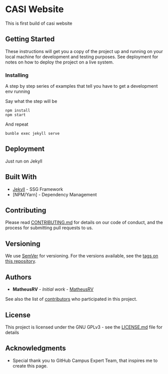# CASI Website

This is first build of casi website

## Getting Started

These instructions will get you a copy of the project up and running on your local machine for development and testing purposes. See deployment for notes on how to deploy the project on a live system.

### Installing

A step by step series of examples that tell you have to get a development env running

Say what the step will be

```
npm install
npm start
```

And repeat

```
bunble exec jekyll serve
```

## Deployment

Just run on Jekyll

## Built With

* [Jekyll](https://jekyllrb.com/) - SSG Framework
* [NPM/Yarn] - Dependency Management

## Contributing

Please read [CONTRIBUTING.md](https://gist.github.com/PurpleBooth/b24679402957c63ec426) for details on our code of conduct, and the process for submitting pull requests to us.

## Versioning

We use [SemVer](http://semver.org/) for versioning. For the versions available, see the [tags on this repository](https://github.com/ca-si.github.io/tags). 

## Authors

* **MatheusRV** - *Initial work* - [MatheusRV](https://github.com/MatheusRV)

See also the list of [contributors](https://github.com/ca-si.github.io/contributors) who participated in this project.

## License

This project is licensed under the GNU GPLv3 - see the [LICENSE.md](LICENSE.md) file for details

## Acknowledgments

* Special thank you to GitHub Campus Expert Team, that inspires me to create this page.
